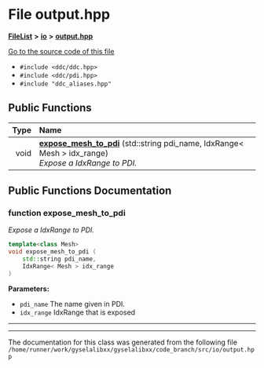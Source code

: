 

# File output.hpp



[**FileList**](files.md) **>** [**io**](dir_c184e51c84f2c3f0345bbc8a0d75d3e1.md) **>** [**output.hpp**](output_8hpp.md)

[Go to the source code of this file](output_8hpp_source.md)



* `#include <ddc/ddc.hpp>`
* `#include <ddc/pdi.hpp>`
* `#include "ddc_aliases.hpp"`





































## Public Functions

| Type | Name |
| ---: | :--- |
|  void | [**expose\_mesh\_to\_pdi**](#function-expose_mesh_to_pdi) (std::string pdi\_name, IdxRange&lt; Mesh &gt; idx\_range) <br>_Expose a IdxRange to PDI._  |




























## Public Functions Documentation




### function expose\_mesh\_to\_pdi 

_Expose a IdxRange to PDI._ 
```C++
template<class Mesh>
void expose_mesh_to_pdi (
    std::string pdi_name,
    IdxRange< Mesh > idx_range
) 
```





**Parameters:**


* `pdi_name` The name given in PDI. 
* `idx_range` IdxRange that is exposed 




        

<hr>

------------------------------
The documentation for this class was generated from the following file `/home/runner/work/gyselalibxx/gyselalibxx/code_branch/src/io/output.hpp`

